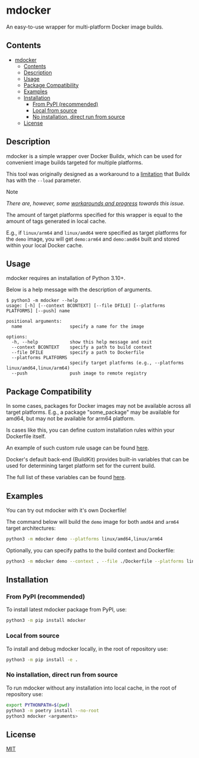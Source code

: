 # mdocker

An easy-to-use wrapper for multi-platform Docker image builds.

## Contents

- [mdocker](#mdocker)
  - [Contents](#contents)
  - [Description](#description)
  - [Usage](#usage)
  - [Package Compatibility](#package-compatibility)
  - [Examples](#examples)
  - [Installation](#installation)
    - [From PyPI (recommended)](#from-pypi-recommended)
    - [Local from source](#local-from-source)
    - [No installation, direct run from source](#no-installation-direct-run-from-source)
  - [License](#license)

## Description

mdocker is a simple wrapper over Docker Buildx, which can be used for convenient image builds targeted for multiple platforms.

This tool was originally designed as a workaround to a [limitation](https://github.com/docker/buildx/issues/59) that Buildx has with the `--load` parameter.

> [!NOTE]
> *There are, however, some [workarounds and progress](https://github.com/docker/roadmap/issues/371) towards this issue.*

The amount of target platforms specified for this wrapper is equal to the amount of tags generated in local cache.

E.g., if `linux/arm64` and `linux/amd64` were specified as target platforms for the `demo` image, you will get `demo:arm64` and `demo:amd64` built and stored within your local Docker cache.

## Usage

mdocker requires an installation of Python 3.10+.

Below is a help message with the description of arguments.

```help
$ python3 -m mdocker --help
usage: [-h] [--context BCONTEXT] [--file DFILE] [--platforms PLATFORMS] [--push] name

positional arguments:
  name                  specify a name for the image

options:
  -h, --help            show this help message and exit
  --context BCONTEXT    specify a path to build context
  --file DFILE          specify a path to Dockerfile
  --platforms PLATFORMS
                        specify target platforms (e.g., --platforms linux/amd64,linux/arm64)
  --push                push image to remote registry
```

## Package Compatibility

In some cases, packages for Docker images may not be available across all target platforms.
E.g., a package "some_package" may be available for amd64, but may not be available for arm64 platform.

Is cases like this, you can define custom installation rules within your Dockerfile itself.

An example of such custom rule usage can be found [here](Dockerfile#L16).

Docker's default back-end (BuildKit) provides built-in variables that can be used for determining target platform set for the current build.

The full list of these variables can be found [here](https://docs.docker.com/reference/dockerfile#automatic-platform-args-in-the-global-scope).

## Examples

You can try out mdocker with it's own Dockerfile!

The command below will build the `demo` image for both `amd64` and `arm64` target architectures:

```sh
python3 -m mdocker demo --platforms linux/amd64,linux/arm64
```

Optionally, you can specify paths to the build context and Dockerfile:

```sh
python3 -m mdocker demo --context . --file ./Dockerfile --platforms linux/amd64,linux/arm64
```

## Installation

### From PyPI (recommended)

To install latest mdocker package from PyPI, use:

```sh
python3 -m pip install mdocker
```

### Local from source

To install and debug mdocker locally, in the root of repository use:

```sh
python3 -m pip install -e .
```

### No installation, direct run from source

To run mdocker without any installation into local cache, in the root of repository use:

```sh
export PYTHONPATH=$(pwd)
python3 -m poetry install --no-root
python3 mdocker <arguments>
```

## License

[MIT](#license)
